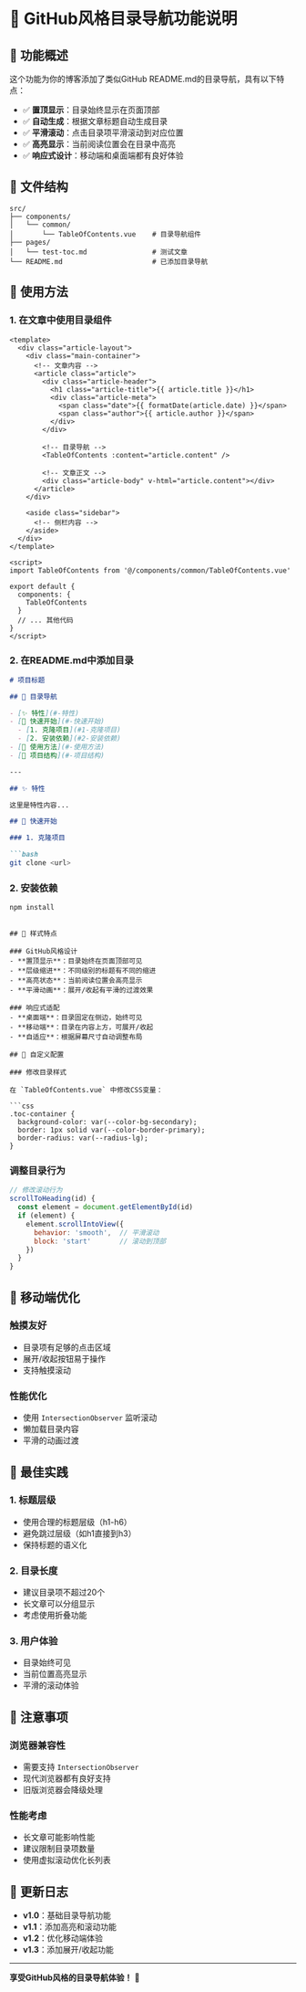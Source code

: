 # 📑 GitHub风格目录导航功能说明

## 🎯 功能概述

这个功能为你的博客添加了类似GitHub README.md的目录导航，具有以下特点：

- ✅ **置顶显示**：目录始终显示在页面顶部
- ✅ **自动生成**：根据文章标题自动生成目录
- ✅ **平滑滚动**：点击目录项平滑滚动到对应位置
- ✅ **高亮显示**：当前阅读位置会在目录中高亮
- ✅ **响应式设计**：移动端和桌面端都有良好体验

## 📁 文件结构

```
src/
├── components/
│   └── common/
│       └── TableOfContents.vue    # 目录导航组件
├── pages/
│   └── test-toc.md                # 测试文章
└── README.md                      # 已添加目录导航
```

## 🚀 使用方法

### 1. 在文章中使用目录组件

```vue
<template>
  <div class="article-layout">
    <div class="main-container">
      <!-- 文章内容 -->
      <article class="article">
        <div class="article-header">
          <h1 class="article-title">{{ article.title }}</h1>
          <div class="article-meta">
            <span class="date">{{ formatDate(article.date) }}</span>
            <span class="author">{{ article.author }}</span>
          </div>
        </div>
        
        <!-- 目录导航 -->
        <TableOfContents :content="article.content" />
        
        <!-- 文章正文 -->
        <div class="article-body" v-html="article.content"></div>
      </article>
    </div>
    
    <aside class="sidebar">
      <!-- 侧栏内容 -->
    </aside>
  </div>
</template>

<script>
import TableOfContents from '@/components/common/TableOfContents.vue'

export default {
  components: {
    TableOfContents
  }
  // ... 其他代码
}
</script>
```

### 2. 在README.md中添加目录

```markdown
# 项目标题

## 📑 目录导航

- [✨ 特性](#-特性)
- [🚀 快速开始](#-快速开始)
  - [1. 克隆项目](#1-克隆项目)
  - [2. 安装依赖](#2-安装依赖)
- [📝 使用方法](#-使用方法)
- [📁 项目结构](#-项目结构)

---

## ✨ 特性

这里是特性内容...

## 🚀 快速开始

### 1. 克隆项目

```bash
git clone <url>
```

### 2. 安装依赖

```bash
npm install
```
```

## 🎨 样式特点

### GitHub风格设计
- **置顶显示**：目录始终在页面顶部可见
- **层级缩进**：不同级别的标题有不同的缩进
- **高亮状态**：当前阅读位置会高亮显示
- **平滑动画**：展开/收起有平滑的过渡效果

### 响应式适配
- **桌面端**：目录固定在侧边，始终可见
- **移动端**：目录在内容上方，可展开/收起
- **自适应**：根据屏幕尺寸自动调整布局

## 🔧 自定义配置

### 修改目录样式

在 `TableOfContents.vue` 中修改CSS变量：

```css
.toc-container {
  background-color: var(--color-bg-secondary);
  border: 1px solid var(--color-border-primary);
  border-radius: var(--radius-lg);
}
```

### 调整目录行为

```javascript
// 修改滚动行为
scrollToHeading(id) {
  const element = document.getElementById(id)
  if (element) {
    element.scrollIntoView({
      behavior: 'smooth',  // 平滑滚动
      block: 'start'       // 滚动到顶部
    })
  }
}
```

## 📱 移动端优化

### 触摸友好
- 目录项有足够的点击区域
- 展开/收起按钮易于操作
- 支持触摸滚动

### 性能优化
- 使用 `IntersectionObserver` 监听滚动
- 懒加载目录内容
- 平滑的动画过渡

## 🎯 最佳实践

### 1. 标题层级
- 使用合理的标题层级（h1-h6）
- 避免跳过层级（如h1直接到h3）
- 保持标题的语义化

### 2. 目录长度
- 建议目录项不超过20个
- 长文章可以分组显示
- 考虑使用折叠功能

### 3. 用户体验
- 目录始终可见
- 当前位置高亮显示
- 平滑的滚动体验

## 🚨 注意事项

### 浏览器兼容性
- 需要支持 `IntersectionObserver`
- 现代浏览器都有良好支持
- 旧版浏览器会降级处理

### 性能考虑
- 长文章可能影响性能
- 建议限制目录项数量
- 使用虚拟滚动优化长列表

## 🔄 更新日志

- **v1.0**：基础目录导航功能
- **v1.1**：添加高亮和滚动功能
- **v1.2**：优化移动端体验
- **v1.3**：添加展开/收起功能

---

**享受GitHub风格的目录导航体验！** 🎉
